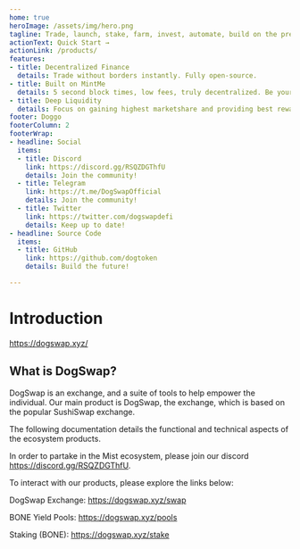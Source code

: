```yaml
---
home: true
heroImage: /assets/img/hero.png
tagline: Trade, launch, stake, farm, invest, automate, build on the premier DeFi platform of MintMe
actionText: Quick Start →
actionLink: /products/
features:
- title: Decentralized Finance
  details: Trade without borders instantly. Fully open-source.
- title: Built on MintMe
  details: 5 second block times, low fees, truly decentralized. Be your own bank.
- title: Deep Liquidity
  details: Focus on gaining highest marketshare and providing best rewards to liquidity providers.
footer: Doggo
footerColumn: 2
footerWrap:
- headline: Social
  items:
  - title: Discord
    link: https://discord.gg/RSQZDGThfU
    details: Join the community!
  - title: Telegram
    link: https://t.me/DogSwapOfficial
    details: Join the community!
  - title: Twitter
    link: https://twitter.com/dogswapdefi
    details: Keep up to date!
- headline: Source Code
  items:
  - title: GitHub
    link: https://github.com/dogtoken
    details: Build the future!

---
```


# Introduction

<https://dogswap.xyz/>

## What is DogSwap?

DogSwap is an exchange, and a suite of tools to help empower the individual. Our main product is DogSwap, the exchange, which is based on the popular SushiSwap exchange. 

The following documentation details the functional and technical aspects of the ecosystem products.

In order to partake in the Mist ecosystem, please join our discord <https://discord.gg/RSQZDGThfU>.

To interact with our products, please explore the links below:

DogSwap Exchange: <https://dogswap.xyz/swap>

BONE Yield Pools: <https://dogswap.xyz/pools>

Staking (BONE): <https://dogswap.xyz/stake>
